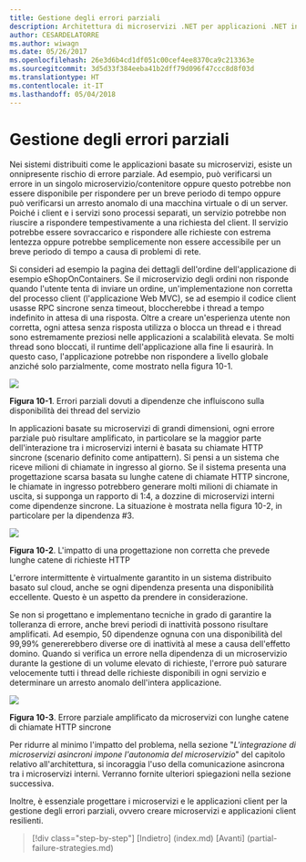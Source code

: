 ```yaml
---
title: Gestione degli errori parziali
description: Architettura di microservizi .NET per applicazioni .NET in contenitori | Gestione degli errori parziali
author: CESARDELATORRE
ms.author: wiwagn
ms.date: 05/26/2017
ms.openlocfilehash: 26e3d6b4cd1df051c00cef4ee8370ca9c213363e
ms.sourcegitcommit: 3d5d33f384eeba41b2dff79d096f47ccc8d8f03d
ms.translationtype: HT
ms.contentlocale: it-IT
ms.lasthandoff: 05/04/2018
---
```

# <a name="handling-partial-failure"></a>Gestione degli errori parziali

Nei sistemi distribuiti come le applicazioni basate su microservizi, esiste un onnipresente rischio di errore parziale. Ad esempio, può verificarsi un errore in un singolo microservizio/contenitore oppure questo potrebbe non essere disponibile per rispondere per un breve periodo di tempo oppure può verificarsi un arresto anomalo di una macchina virtuale o di un server. Poiché i client e i servizi sono processi separati, un servizio potrebbe non riuscire a rispondere tempestivamente a una richiesta del client. Il servizio potrebbe essere sovraccarico e rispondere alle richieste con estrema lentezza oppure potrebbe semplicemente non essere accessibile per un breve periodo di tempo a causa di problemi di rete.

Si consideri ad esempio la pagina dei dettagli dell'ordine dell'applicazione di esempio eShopOnContainers. Se il microservizio degli ordini non risponde quando l'utente tenta di inviare un ordine, un'implementazione non corretta del processo client (l'applicazione Web MVC), se ad esempio il codice client usasse RPC sincrone senza timeout, bloccherebbe i thread a tempo indefinito in attesa di una risposta. Oltre a creare un'esperienza utente non corretta, ogni attesa senza risposta utilizza o blocca un thread e i thread sono estremamente preziosi nelle applicazioni a scalabilità elevata. Se molti thread sono bloccati, il runtime dell'applicazione alla fine li esaurirà. In questo caso, l'applicazione potrebbe non rispondere a livello globale anziché solo parzialmente, come mostrato nella figura 10-1.

![](./media/image1.png)

**Figura 10-1**. Errori parziali dovuti a dipendenze che influiscono sulla disponibilità dei thread del servizio

In applicazioni basate su microservizi di grandi dimensioni, ogni errore parziale può risultare amplificato, in particolare se la maggior parte dell'interazione tra i microservizi interni è basata su chiamate HTTP sincrone (scenario definito come antipattern). Si pensi a un sistema che riceve milioni di chiamate in ingresso al giorno. Se il sistema presenta una progettazione scarsa basata su lunghe catene di chiamate HTTP sincrone, le chiamate in ingresso potrebbero generare molti milioni di chiamate in uscita, si supponga un rapporto di 1:4, a dozzine di microservizi interni come dipendenze sincrone. La situazione è mostrata nella figura 10-2, in particolare per la dipendenza \#3.

![](./media/image2.png)

**Figura 10-2**. L'impatto di una progettazione non corretta che prevede lunghe catene di richieste HTTP

L'errore intermittente è virtualmente garantito in un sistema distribuito basato sul cloud, anche se ogni dipendenza presenta una disponibilità eccellente. Questo è un aspetto da prendere in considerazione.

Se non si progettano e implementano tecniche in grado di garantire la tolleranza di errore, anche brevi periodi di inattività possono risultare amplificati. Ad esempio, 50 dipendenze ognuna con una disponibilità del 99,99% genererebbero diverse ore di inattività al mese a causa dell'effetto domino. Quando si verifica un errore nella dipendenza di un microservizio durante la gestione di un volume elevato di richieste, l'errore può saturare velocemente tutti i thread delle richieste disponibili in ogni servizio e determinare un arresto anomalo dell'intera applicazione.

![](./media/image3.png)

**Figura 10-3**. Errore parziale amplificato da microservizi con lunghe catene di chiamate HTTP sincrone

Per ridurre al minimo l'impatto del problema, nella sezione "*L'integrazione di microservizi asincroni impone l'autonomia del microservizio*" del capitolo relativo all'architettura, si incoraggia l'uso della comunicazione asincrona tra i microservizi interni. Verranno fornite ulteriori spiegazioni nella sezione successiva.

Inoltre, è essenziale progettare i microservizi e le applicazioni client per la gestione degli errori parziali, ovvero creare microservizi e applicazioni client resilienti.


>[!div class="step-by-step"]
[Indietro] (index.md) [Avanti] (partial-failure-strategies.md)
